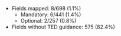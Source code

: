 - Fields mapped: 8/698 (1.1%)
    - Mandatory: 6/441 (1.4%)
    - Optional: 2/257 (0.8%)
- Fields without TED guidance: 575 (82.4%)    

